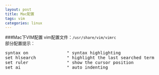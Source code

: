 ```yaml
---
layout: post
title: Mac配置
tags: vim
categories: linux
---
```


###Mac下VIM配置
vim配置文件：`/usr/share/vim/vimrc`  
部分配置提示：  
<pre>
syntax on               " syntax highlighting
set hlsearch            " highlight the last searched term
set ruler               " show the cursor position
set ai                  " auto indenting
</pre>
